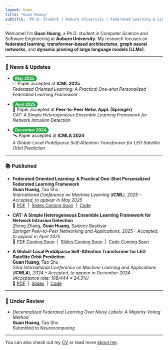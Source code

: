```yaml
---
layout: home
title: "Guan Huang"
subtitle: "Ph.D. Student | Auburn University | Federated Learning & LLM Optimization"
---
```


Welcome! I’m **Guan Huang**, a Ph.D. student in Computer Science and Software Engineering at **Auburn University**. My research focuses on **federated learning**, **transformer-based architectures**, **graph neural networks**, and **dynamic pruning of large language models (LLMs)**.

---

### 📰 News & Updates

- <span style="background-color:#28a745; color:white; padding:2px 8px; border-radius:12px; font-size:90%; font-weight:bold;">May 2025</span>  
  ✅ Paper accepted at **ICML 2025**  
  _Federated Oriented Learning: A Practical One-shot Personalized Federated Learning Framework_

- <span style="background-color:#28a745; color:white; padding:2px 8px; border-radius:12px; font-size:90%; font-weight:bold;">April 2025</span>  
  📘 Paper accepted at **Peer-to-Peer Netw. Appl. (Springer)**  
  _CAT: A Simple Heterogeneous Ensemble Learning Framework for Network Intrusion Detection_

- <span style="background-color:#28a745; color:white; padding:2px 8px; border-radius:12px; font-size:90%; font-weight:bold;">December 2024</span>  
  🛰️ Paper accepted at **ICMLA 2024**  
  _A Global-Local ProbSparse Self-Attention Transformer for LEO Satellite Orbit Prediction_


---

### 📚 Published

- **Federated Oriented Learning: A Practical One-Shot Personalized Federated Learning Framework**  
  **Guan Huang**, Tao Shu  
  _International Conference on Machine Learning (**ICML**), 2025 – Accepted, to appear in May 2025_  
  🔗 [PDF](/assets/publications/icml2025_fol.pdf) &nbsp;|&nbsp; [Slides Coming Soon](/assets/slides/fol_presentation.pdf) &nbsp;|&nbsp; [Code](https://github.com/guanhuang-rs/guanhuang-rs.github.io/blob/master/assets/code/fol.zip)

- **CAT: A Simple Heterogeneous Ensemble Learning Framework for Network Intrusion Detection**  
  Zheng Zhang, **Guan Huang**, Sanjeev Baskiyar  
  _Springer Peer-to-Peer Networking and Applications, 2025 – Accepted, to appear in April 2025_  
  🔗 [PDF Coming Soon](/assets/publications/cat_ppna2025.pdf) &nbsp;|&nbsp; [Slides Coming Soon](/assets/slides/cat_presentation.pdf) &nbsp;|&nbsp; [Code Coming Soon](https://github.com/guanhuang-rs/cat-nid)

- **A Global-Local ProbSparse Self-Attention Transformer for LEO Satellite Orbit Prediction**  
  **Guan Huang**, Tao Shu  
  _23rd International Conference on Machine Learning and Applications (**ICMLA**), 2024 – Accepted, to appear in December 2024_  
  *(Acceptance rate: 108/444 = 24.3%)*  
  🔗 [PDF](/assets/publications/GLO.pdf) &nbsp;|&nbsp; [Slides](/assets/slides/glopre.pptx) &nbsp;|&nbsp; [Code](https://app.box.com/s/jyc52jl6raw2n216pnrwht5aakl45juh)

---

### 📝 Under Review

- *Decentralized Federated Learning Over Noisy Labels: A Majority Voting Method*  
  **Guan Huang**, Tao Shu  
  Submitted to _Neurocomputing_


---

You can also check out my [CV](/cv/) or read more [about me](/aboutme/).
